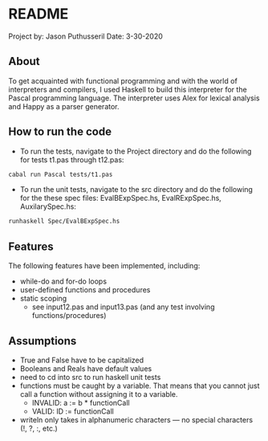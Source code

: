 # README

Project by: Jason Puthusseril
Date: 3-30-2020

## About

To get acquainted with functional programming and with the world of interpreters and compilers, I used Haskell to build this interpreter for the Pascal programming language. The interpreter uses Alex for lexical analysis and Happy as a parser generator.




## How to run the code

* To run the tests, navigate to the Project directory and do the following for tests t1.pas through t12.pas:
```bash
cabal run Pascal tests/t1.pas
```

* To run the unit tests, navigate to the src directory and do the following for the these spec files: EvalBExpSpec.hs, EvalRExpSpec.hs, AuxilarySpec.hs:
```bash
runhaskell Spec/EvalBExpSpec.hs
```



## Features

The following features have been implemented, including:

* while-do and for-do loops 
* user-defined functions and procedures
* static scoping
    * see input12.pas and input13.pas (and any test involving functions/procedures)



## Assumptions

- True and False have to be capitalized
- Booleans and Reals have default values
- need to cd into src to run haskell unit tests
- functions must be caught by a variable. That means that you cannot just call a function without assigning it to a variable.
    - INVALID: a := b * functionCall
    - VALID: ID := functionCall
- writeln only takes in alphanumeric characters — no special characters (!, ?, :, etc.)

